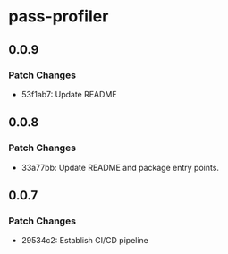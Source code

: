# pass-profiler

## 0.0.9

### Patch Changes

- 53f1ab7: Update README

## 0.0.8

### Patch Changes

- 33a77bb: Update README and package entry points.

## 0.0.7

### Patch Changes

- 29534c2: Establish CI/CD pipeline
